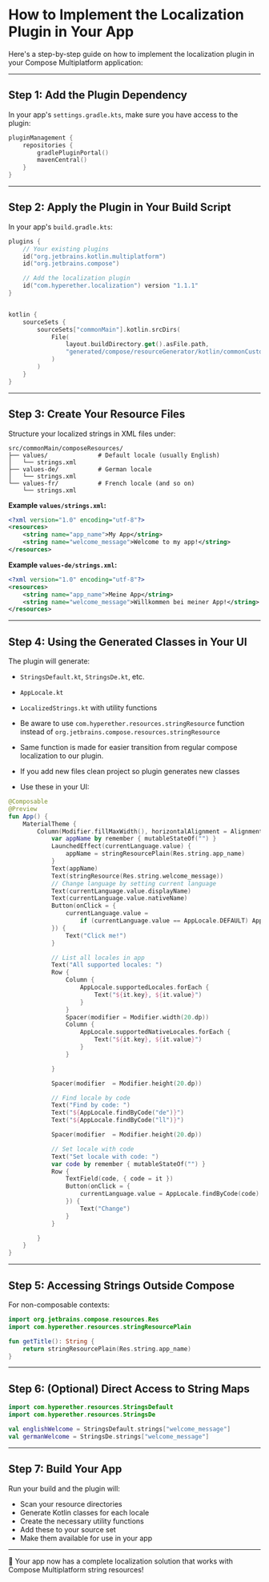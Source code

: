 # How to Implement the Localization Plugin in Your App

Here's a step-by-step guide on how to implement the localization plugin in your Compose Multiplatform application:

---

## Step 1: Add the Plugin Dependency

In your app's `settings.gradle.kts`, make sure you have access to the plugin:

```kotlin
pluginManagement {
    repositories {
        gradlePluginPortal()
        mavenCentral()
    }
}
```

---

## Step 2: Apply the Plugin in Your Build Script

In your app's `build.gradle.kts`:

```kotlin
plugins {
    // Your existing plugins
    id("org.jetbrains.kotlin.multiplatform")
    id("org.jetbrains.compose")

    // Add the localization plugin
    id("com.hyperether.localization") version "1.1.1"
}


kotlin {
    sourceSets {
        sourceSets["commonMain"].kotlin.srcDirs(
            File(
                layout.buildDirectory.get().asFile.path,
                "generated/compose/resourceGenerator/kotlin/commonCustomResClass"
            )
        )
    }
}
```

---

## Step 3: Create Your Resource Files

Structure your localized strings in XML files under:

```
src/commonMain/composeResources/
├── values/              # Default locale (usually English)
│   └── strings.xml
├── values-de/           # German locale
│   └── strings.xml
└── values-fr/           # French locale (and so on)
    └── strings.xml
```

**Example `values/strings.xml`:**
```xml
<?xml version="1.0" encoding="utf-8"?>
<resources>
    <string name="app_name">My App</string>
    <string name="welcome_message">Welcome to my app!</string>
</resources>
```

**Example `values-de/strings.xml`:**
```xml
<?xml version="1.0" encoding="utf-8"?>
<resources>
    <string name="app_name">Meine App</string>
    <string name="welcome_message">Willkommen bei meiner App!</string>
</resources>
```

---

## Step 4: Using the Generated Classes in Your UI

The plugin will generate:

- `StringsDefault.kt`, `StringsDe.kt`, etc.
- `AppLocale.kt`
- `LocalizedStrings.kt` with utility functions

- Be aware to use `com.hyperether.resources.stringResource` function instead of `org.jetbrains.compose.resources.stringResource`  
- Same function is made for easier transition from regular compose localization to our plugin.
- If you add new files clean project so plugin generates new classes
- Use these in your UI:

```kotlin
@Composable
@Preview
fun App() {
    MaterialTheme {
        Column(Modifier.fillMaxWidth(), horizontalAlignment = Alignment.CenterHorizontally) {
            var appName by remember { mutableStateOf("") }
            LaunchedEffect(currentLanguage.value) {
                appName = stringResourcePlain(Res.string.app_name)
            }
            Text(appName)
            Text(stringResource(Res.string.welcome_message))
            // Change language by setting current language
            Text(currentLanguage.value.displayName)
            Text(currentLanguage.value.nativeName)
            Button(onClick = {
                currentLanguage.value =
                    if (currentLanguage.value == AppLocale.DEFAULT) AppLocale.DE else AppLocale.DEFAULT
            }) {
                Text("Click me!")
            }

            // List all locales in app
            Text("All supported locales: ")
            Row {
                Column {
                    AppLocale.supportedLocales.forEach {
                        Text("${it.key}, ${it.value}")
                    }
                }
                Spacer(modifier = Modifier.width(20.dp))
                Column {
                    AppLocale.supportedNativeLocales.forEach {
                        Text("${it.key}, ${it.value}")
                    }
                }

            }

            Spacer(modifier  = Modifier.height(20.dp))

            // Find locale by code
            Text("Find by code: ")
            Text("${AppLocale.findByCode("de")}")
            Text("${AppLocale.findByCode("ll")}")

            Spacer(modifier  = Modifier.height(20.dp))

            // Set locale with code
            Text("Set locale with code: ")
            var code by remember { mutableStateOf("") }
            Row {
                TextField(code, { code = it })
                Button(onClick = {
                    currentLanguage.value = AppLocale.findByCode(code)
                }) {
                    Text("Change")
                }
            }

        }
    }
}
```

---

## Step 5: Accessing Strings Outside Compose

For non-composable contexts:

```kotlin
import org.jetbrains.compose.resources.Res
import com.hyperether.resources.stringResourcePlain

fun getTitle(): String {
    return stringResourcePlain(Res.string.app_name)
}
```

---

## Step 6: (Optional) Direct Access to String Maps

```kotlin
import com.hyperether.resources.StringsDefault
import com.hyperether.resources.StringsDe

val englishWelcome = StringsDefault.strings["welcome_message"]
val germanWelcome = StringsDe.strings["welcome_message"]
```

---

## Step 7: Build Your App

Run your build and the plugin will:

- Scan your resource directories
- Generate Kotlin classes for each locale
- Create the necessary utility functions
- Add these to your source set
- Make them available for use in your app

---

🎉 Your app now has a complete localization solution that works with Compose Multiplatform string resources!